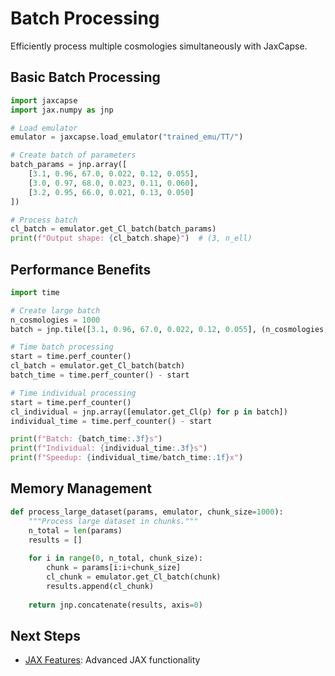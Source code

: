 # Batch Processing

Efficiently process multiple cosmologies simultaneously with JaxCapse.

## Basic Batch Processing

```python
import jaxcapse
import jax.numpy as jnp

# Load emulator
emulator = jaxcapse.load_emulator("trained_emu/TT/")

# Create batch of parameters
batch_params = jnp.array([
    [3.1, 0.96, 67.0, 0.022, 0.12, 0.055],
    [3.0, 0.97, 68.0, 0.023, 0.11, 0.060],
    [3.2, 0.95, 66.0, 0.021, 0.13, 0.050]
])

# Process batch
cl_batch = emulator.get_Cl_batch(batch_params)
print(f"Output shape: {cl_batch.shape}")  # (3, n_ell)
```

## Performance Benefits

```python
import time

# Create large batch
n_cosmologies = 1000
batch = jnp.tile([3.1, 0.96, 67.0, 0.022, 0.12, 0.055], (n_cosmologies, 1))

# Time batch processing
start = time.perf_counter()
cl_batch = emulator.get_Cl_batch(batch)
batch_time = time.perf_counter() - start

# Time individual processing
start = time.perf_counter()
cl_individual = jnp.array([emulator.get_Cl(p) for p in batch])
individual_time = time.perf_counter() - start

print(f"Batch: {batch_time:.3f}s")
print(f"Individual: {individual_time:.3f}s")
print(f"Speedup: {individual_time/batch_time:.1f}x")
```

## Memory Management

```python
def process_large_dataset(params, emulator, chunk_size=1000):
    """Process large dataset in chunks."""
    n_total = len(params)
    results = []
    
    for i in range(0, n_total, chunk_size):
        chunk = params[i:i+chunk_size]
        cl_chunk = emulator.get_Cl_batch(chunk)
        results.append(cl_chunk)
    
    return jnp.concatenate(results, axis=0)
```

## Next Steps

- [JAX Features](jax_features.md): Advanced JAX functionality